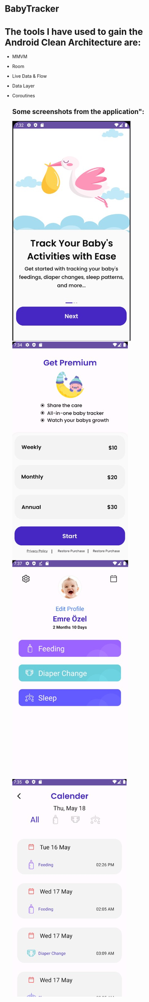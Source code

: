 # BabyTracker
 
# The tools I have used to gain the Android Clean Architecture are:

- MMVM
- Room
- Live Data & Flow
- Data Layer 
- Coroutines

  ## Some screenshots from the application":

  
  ![OnBoarding](onBoarding.jpg)![InApp](inApp.jpg)![Home](home.jpg)![Calender](calender.jpg)


